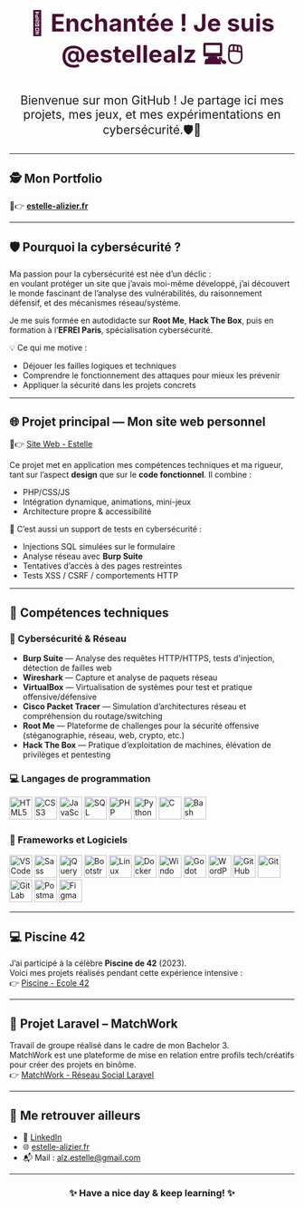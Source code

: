 <h1 align="center" style="font-size: 3em; color: #480E33;">👋 Enchantée ! Je suis <strong>@estellealz</strong> 💻🖱️</h1>
<p align="center" style="font-size: 1.5em;">Bienvenue sur mon GitHub ! Je partage ici mes projets, mes jeux, et mes expérimentations en cybersécurité.🛡️🔐</p>

---

## 🕵 Mon Portfolio

🔗👉 **[estelle-alizier.fr](https://estelle-alizier.fr)**  

---

## 🛡️ Pourquoi la cybersécurité ?

Ma passion pour la cybersécurité est née d’un déclic :  
en voulant protéger un site que j’avais moi-même développé, j’ai découvert le monde fascinant de l’analyse des vulnérabilités, du raisonnement défensif, et des mécanismes réseau/système.

Je me suis formée en autodidacte sur **Root Me**, **Hack The Box**, puis en formation à l’**EFREI Paris**, spécialisation cybersécurité.

💡 Ce qui me motive :
- Déjouer les failles logiques et techniques
- Comprendre le fonctionnement des attaques pour mieux les prévenir
- Appliquer la sécurité dans les projets concrets

---

## 🌐 Projet principal — Mon site web personnel

🔗👉 [Site Web - Estelle](https://github.com/estellealz/website)

Ce projet met en application mes compétences techniques et ma rigueur, tant sur l’aspect **design** que sur le **code fonctionnel**. Il combine :
- PHP/CSS/JS
- Intégration dynamique, animations, mini-jeux
- Architecture propre & accessibilité

🔐 C’est aussi un support de tests en cybersécurité :
- Injections SQL simulées sur le formulaire
- Analyse réseau avec **Burp Suite**
- Tentatives d’accès à des pages restreintes
- Tests XSS / CSRF / comportements HTTP

---

## 🧠 Compétences techniques

### 🔐 Cybersécurité & Réseau  

- **Burp Suite** — Analyse des requêtes HTTP/HTTPS, tests d'injection, détection de failles web  
- **Wireshark** — Capture et analyse de paquets réseau  
- **VirtualBox** — Virtualisation de systèmes pour test et pratique offensive/défensive  
- **Cisco Packet Tracer** — Simulation d’architectures réseau et compréhension du routage/switching  
- **Root Me** — Plateforme de challenges pour la sécurité offensive (stéganographie, réseau, web, crypto, etc.)  
- **Hack The Box** — Pratique d’exploitation de machines, élévation de privilèges et pentesting

### 💻 Langages de programmation  
<p>
  <img src="https://cdn.jsdelivr.net/gh/devicons/devicon/icons/html5/html5-original.svg" title="HTML5" width="40"/>
  <img src="https://cdn.jsdelivr.net/gh/devicons/devicon/icons/css3/css3-original.svg" title="CSS3" width="40"/>
  <img src="https://cdn.jsdelivr.net/gh/devicons/devicon/icons/javascript/javascript-original.svg" title="JavaScript" width="40"/>
  <img src="https://cdn.jsdelivr.net/gh/devicons/devicon/icons/sqlite/sqlite-original.svg" title="SQL" width="40"/>
  <img src="https://cdn.jsdelivr.net/gh/devicons/devicon/icons/php/php-original.svg" title="PHP" width="40"/>
  <img src="https://cdn.jsdelivr.net/gh/devicons/devicon/icons/python/python-original.svg" title="Python" width="40"/>
  <img src="https://cdn.jsdelivr.net/gh/devicons/devicon/icons/c/c-original.svg" title="C" width="40"/>
  <img src="https://cdn.jsdelivr.net/gh/devicons/devicon/icons/bash/bash-original.svg" title="Bash" width="40"/>
</p>

### 🧰 Frameworks et Logiciels  
<p>
  <img src="https://cdn.jsdelivr.net/gh/devicons/devicon/icons/vscode/vscode-original.svg" title="VS Code" width="40"/>
  <img src="https://cdn.jsdelivr.net/gh/devicons/devicon/icons/sass/sass-original.svg" title="Sass" width="40"/>
  <img src="https://cdn.jsdelivr.net/gh/devicons/devicon/icons/jquery/jquery-original.svg" title="jQuery" width="40"/>
  <img src="https://cdn.jsdelivr.net/gh/devicons/devicon/icons/bootstrap/bootstrap-original.svg" title="Bootstrap" width="40"/>
  <img src="https://cdn.jsdelivr.net/gh/devicons/devicon/icons/linux/linux-original.svg" title="Linux" width="40"/>
  <img src="https://cdn.jsdelivr.net/gh/devicons/devicon/icons/docker/docker-original.svg" title="Docker" width="40"/>
  <img src="https://cdn.jsdelivr.net/gh/devicons/devicon/icons/windows8/windows8-original.svg" title="Windows" width="40"/>
  <img src="https://cdn.jsdelivr.net/gh/devicons/devicon/icons/godot/godot-original.svg" title="Godot Engine" width="40"/>
  <img src="https://cdn.jsdelivr.net/gh/devicons/devicon/icons/wordpress/wordpress-original.svg" title="WordPress" width="40"/>
  <img src="https://cdn.jsdelivr.net/gh/devicons/devicon/icons/github/github-original.svg" title="GitHub" width="40"/>
  <img src="https://cdn.jsdelivr.net/gh/devicons/devicon/icons/git/git-original.svg" title="Git" width="40"/>
  <img src="https://cdn.jsdelivr.net/gh/devicons/devicon/icons/gitlab/gitlab-original.svg" title="GitLab" width="40"/>
  <img src="https://cdn.jsdelivr.net/gh/devicons/devicon/icons/postman/postman-original.svg" title="Postman" width="40"/>
  <img src="https://cdn.jsdelivr.net/gh/devicons/devicon/icons/figma/figma-original.svg" title="Figma" width="40"/>
</p>

---

## 💻 Piscine 42

J’ai participé à la célèbre **Piscine de 42** (2023).  
Voici mes projets réalisés pendant cette expérience intensive :  
👉 [Piscine - Ecole 42](https://github.com/estellealz/Piscine42)

---

## 🤝 Projet Laravel – MatchWork

Travail de groupe réalisé dans le cadre de mon Bachelor 3.  
MatchWork est une plateforme de mise en relation entre profils tech/créatifs pour créer des projets en binôme.  
👉 [MatchWork - Réseau Social Laravel](https://github.com/Tidragon-coder/projet_dev_match)

---

## 🔗 Me retrouver ailleurs

- 💼 [LinkedIn](https://www.linkedin.com/in/estelle-alizier-5b1208298/)
- 🌐 [estelle-alizier.fr](https://estelle-alizier.fr/)
- 📬 Mail : alz.estelle@gmail.com

---

<h3 align="center">✨ Have a nice day & keep learning! ✨</h3>
